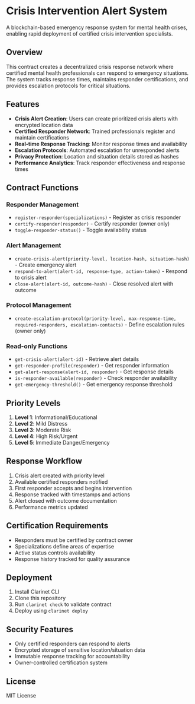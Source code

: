 # Crisis Intervention Alert System

A blockchain-based emergency response system for mental health crises, enabling rapid deployment of certified crisis intervention specialists.

## Overview

This contract creates a decentralized crisis response network where certified mental health professionals can respond to emergency situations. The system tracks response times, maintains responder certifications, and provides escalation protocols for critical situations.

## Features

- **Crisis Alert Creation**: Users can create prioritized crisis alerts with encrypted location data
- **Certified Responder Network**: Trained professionals register and maintain certifications
- **Real-time Response Tracking**: Monitor response times and availability
- **Escalation Protocols**: Automated escalation for unresponded alerts
- **Privacy Protection**: Location and situation details stored as hashes
- **Performance Analytics**: Track responder effectiveness and response times

## Contract Functions

### Responder Management

- `register-responder(specializations)` - Register as crisis responder
- `certify-responder(responder)` - Certify responder (owner only)
- `toggle-responder-status()` - Toggle availability status

### Alert Management

- `create-crisis-alert(priority-level, location-hash, situation-hash)` - Create emergency alert
- `respond-to-alert(alert-id, response-type, action-taken)` - Respond to crisis alert
- `close-alert(alert-id, outcome-hash)` - Close resolved alert with outcome

### Protocol Management

- `create-escalation-protocol(priority-level, max-response-time, required-responders, escalation-contacts)` - Define escalation rules (owner only)

### Read-only Functions

- `get-crisis-alert(alert-id)` - Retrieve alert details
- `get-responder-profile(responder)` - Get responder information
- `get-alert-response(alert-id, responder)` - Get response details
- `is-responder-available(responder)` - Check responder availability
- `get-emergency-threshold()` - Get emergency response threshold

## Priority Levels

1. **Level 1**: Informational/Educational
2. **Level 2**: Mild Distress
3. **Level 3**: Moderate Risk
4. **Level 4**: High Risk/Urgent
5. **Level 5**: Immediate Danger/Emergency

## Response Workflow

1. Crisis alert created with priority level
2. Available certified responders notified
3. First responder accepts and begins intervention
4. Response tracked with timestamps and actions
5. Alert closed with outcome documentation
6. Performance metrics updated

## Certification Requirements

- Responders must be certified by contract owner
- Specializations define areas of expertise
- Active status controls availability
- Response history tracked for quality assurance

## Deployment

1. Install Clarinet CLI
2. Clone this repository
3. Run `clarinet check` to validate contract
4. Deploy using `clarinet deploy`

## Security Features

- Only certified responders can respond to alerts
- Encrypted storage of sensitive location/situation data
- Immutable response tracking for accountability
- Owner-controlled certification system

## License

MIT License